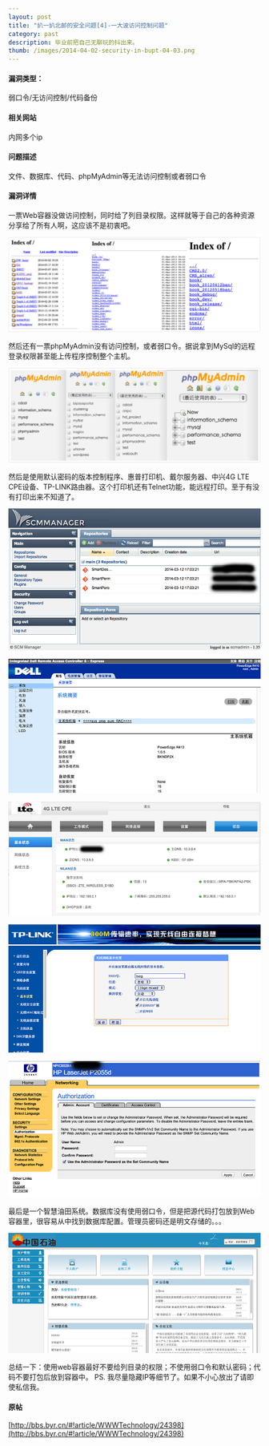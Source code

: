 ```yaml
---
layout: post
title: "扒一扒北邮的安全问题[4]-一大波访问控制问题"
category: past
description: 毕业前把自己无聊玩的抖出来。
thumb: /images/2014-04-02-security-in-bupt-04-03.png
---
```


#### 漏洞类型： 

弱口令/无访问控制/代码备份

#### 相关网站

内网多个ip

#### 问题描述

文件、数据库、代码、phpMyAdmin等无法访问控制或者弱口令

#### 漏洞详情

一票Web容器没做访问控制，同时给了列目录权限。这样就等于自己的各种资源分享给了所有人啊，这应该不是初衷吧。 

![/images/2014-04-02-security-in-bupt-04-01.png](/images/2014-04-02-security-in-bupt-04-01.png)

然后还有一票phpMyAdmin没有访问控制，或者弱口令。据说拿到MySql的远程登录权限甚至能上传程序控制整个主机。 

![/images/2014-04-02-security-in-bupt-04-02.jpg](/images/2014-04-02-security-in-bupt-04-02.jpg)

然后是使用默认密码的版本控制程序、惠普打印机、戴尔服务器、中兴4G LTE CPE设备、TP-LINK路由器。这个打印机还有Telnet功能，能远程打印。至于有没有打印出来不知道了。 


![/images/2014-04-02-security-in-bupt-04-03.png](/images/2014-04-02-security-in-bupt-04-03.png)

![/images/2014-04-02-security-in-bupt-04-04.png](/images/2014-04-02-security-in-bupt-04-04.png)

![/images/2014-04-02-security-in-bupt-04-05.png](/images/2014-04-02-security-in-bupt-04-05.png)

![/images/2014-04-02-security-in-bupt-04-06.png](/images/2014-04-02-security-in-bupt-04-06.png)

![/images/2014-04-02-security-in-bupt-04-07.png](/images/2014-04-02-security-in-bupt-04-07.png)
 
最后是一个智慧油田系统。数据库没有使用弱口令，但是把源代码打包放到Web容器里，很容易从中找到数据库配置。管理员密码还是明文存储的。。。 

![/images/2014-04-02-security-in-bupt-04-08.png](/images/2014-04-02-security-in-bupt-04-08.png)

总结一下：使用web容器最好不要给列目录的权限；不使用弱口令和默认密码；代码不要打包后放到容器中。 
PS. 我尽量隐藏IP等细节了。如果不小心放出了请即使私信我。 

#### 原帖

[http://bbs.byr.cn/#!article/WWWTechnology/24398](http://bbs.byr.cn/#!article/WWWTechnology/24398)